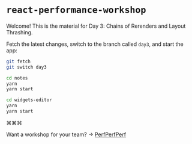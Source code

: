 # `react-performance-workshop` <img src="https://user-images.githubusercontent.com/2953267/212215914-68e776eb-ed5f-439a-85dd-d31759a03196.svg" width="6">

Welcome! This is the material for Day 3: Chains of Rerenders and Layout Thrashing.

Fetch the latest changes, switch to the branch called `day3`, and start the app:

```sh
git fetch
git switch day3
```

```sh
cd notes
yarn
yarn start
```

```sh
cd widgets-editor
yarn
yarn start
```

⌘⌘⌘

Want a workshop for your team? → [PerfPerfPerf](https://3perf.com/workshops/)

